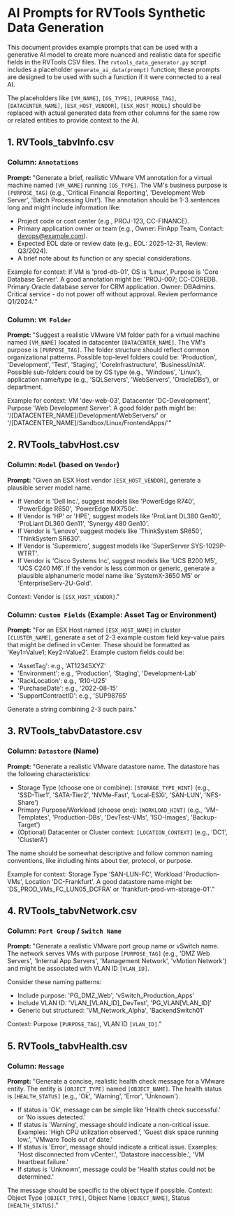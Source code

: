 # AI Prompts for RVTools Synthetic Data Generation

This document provides example prompts that can be used with a generative AI model to create more nuanced and realistic data for specific fields in the RVTools CSV files. The `rvtools_data_generator.py` script includes a placeholder `generate_ai_data(prompt)` function; these prompts are designed to be used with such a function if it were connected to a real AI.

The placeholders like `[VM_NAME]`, `[OS_TYPE]`, `[PURPOSE_TAG]`, `[DATACENTER_NAME]`, `[ESX_HOST_VENDOR]`, `[ESX_HOST_MODEL]` should be replaced with actual generated data from other columns for the same row or related entities to provide context to the AI.

## 1. RVTools_tabvInfo.csv

### Column: `Annotations`
**Prompt:**
"Generate a brief, realistic VMware VM annotation for a virtual machine named `[VM_NAME]` running `[OS_TYPE]`. The VM's business purpose is `[PURPOSE_TAG]` (e.g., 'Critical Financial Reporting', 'Development Web Server', 'Batch Processing Unit'). The annotation should be 1-3 sentences long and might include information like:
- Project code or cost center (e.g., PROJ-123, CC-FINANCE).
- Primary application owner or team (e.g., Owner: FinApp Team, Contact: devops@example.com).
- Expected EOL date or review date (e.g., EOL: 2025-12-31, Review: Q3/2024).
- A brief note about its function or any special considerations.

Example for context: If VM is 'prod-db-01', OS is 'Linux', Purpose is 'Core Database Server'.
A good annotation might be: 'PROJ-007; CC-COREDB. Primary Oracle database server for CRM application. Owner: DBAdmins. Critical service - do not power off without approval. Review performance Q1/2024.'"

### Column: `VM Folder`
**Prompt:**
"Suggest a realistic VMware VM folder path for a virtual machine named `[VM_NAME]` located in datacenter `[DATACENTER_NAME]`. The VM's purpose is `[PURPOSE_TAG]`. The folder structure should reflect common organizational patterns.
Possible top-level folders could be: 'Production', 'Development', 'Test', 'Staging', 'CoreInfrastructure', 'BusinessUnitA'.
Possible sub-folders could be by OS type (e.g., 'Windows', 'Linux'), application name/type (e.g., 'SQLServers', 'WebServers', 'OracleDBs'), or department.

Example for context: VM 'dev-web-03', Datacenter 'DC-Development', Purpose 'Web Development Server'.
A good folder path might be: '/[DATACENTER_NAME]/Development/WebServers/' or '/[DATACENTER_NAME]/Sandbox/Linux/FrontendApps/'"


## 2. RVTools_tabvHost.csv

### Column: `Model` (based on `Vendor`)
**Prompt:**
"Given an ESX Host vendor `[ESX_HOST_VENDOR]`, generate a plausible server model name.
- If Vendor is 'Dell Inc.', suggest models like 'PowerEdge R740', 'PowerEdge R650', 'PowerEdge MX750c'.
- If Vendor is 'HP' or 'HPE', suggest models like 'ProLiant DL380 Gen10', 'ProLiant DL360 Gen11', 'Synergy 480 Gen10'.
- If Vendor is 'Lenovo', suggest models like 'ThinkSystem SR650', 'ThinkSystem SR630'.
- If Vendor is 'Supermicro', suggest models like 'SuperServer SYS-1029P-WTRT'.
- If Vendor is 'Cisco Systems Inc', suggest models like 'UCS B200 M5', 'UCS C240 M6'.
If the vendor is less common or generic, generate a plausible alphanumeric model name like 'SystemX-3650 M5' or 'EnterpriseServ-2U-Gold'.

Context: Vendor is `[ESX_HOST_VENDOR]`."

### Column: `Custom Fields` (Example: Asset Tag or Environment)
**Prompt:**
"For an ESX Host named `[ESX_HOST_NAME]` in cluster `[CLUSTER_NAME]`, generate a set of 2-3 example custom field key-value pairs that might be defined in vCenter. These should be formatted as 'Key1=Value1; Key2=Value2'.
Example custom fields could be:
- 'AssetTag': e.g., 'AT12345XYZ'
- 'Environment': e.g., 'Production', 'Staging', 'Development-Lab'
- 'RackLocation': e.g., 'R10-U25'
- 'PurchaseDate': e.g., '2022-08-15'
- 'SupportContractID': e.g., 'SUP98765'

Generate a string combining 2-3 such pairs."


## 3. RVTools_tabvDatastore.csv

### Column: `Datastore` (Name)
**Prompt:**
"Generate a realistic VMware datastore name. The datastore has the following characteristics:
- Storage Type (choose one or combine): `[STORAGE_TYPE_HINT]` (e.g., 'SSD-Tier1', 'SATA-Tier2', 'NVMe-Fast', 'Local-ESXi', 'SAN-LUN', 'NFS-Share')
- Primary Purpose/Workload (choose one): `[WORKLOAD_HINT]` (e.g., 'VM-Templates', 'Production-DBs', 'DevTest-VMs', 'ISO-Images', 'Backup-Target')
- (Optional) Datacenter or Cluster context: `[LOCATION_CONTEXT]` (e.g., 'DC1', 'ClusterA')

The name should be somewhat descriptive and follow common naming conventions, like including hints about tier, protocol, or purpose.

Example for context: Storage Type 'SAN-LUN-FC', Workload 'Production-VMs', Location 'DC-Frankfurt'.
A good datastore name might be: 'DS_PROD_VMs_FC_LUN05_DCFRA' or 'frankfurt-prod-vm-storage-01'."


## 4. RVTools_tabvNetwork.csv

### Column: `Port Group` / `Switch Name`
**Prompt:**
"Generate a realistic VMware port group name or vSwitch name. The network serves VMs with purpose `[PURPOSE_TAG]` (e.g., 'DMZ Web Servers', 'Internal App Servers', 'Management Network', 'vMotion Network') and might be associated with VLAN ID `[VLAN_ID]`.

Consider these naming patterns:
- Include purpose: 'PG_DMZ_Web', 'vSwitch_Production_Apps'
- Include VLAN ID: 'VLAN_[VLAN_ID]_DevTest', 'PG_VLAN[VLAN_ID]'
- Generic but structured: 'VM_Network_Alpha', 'BackendSwitch01'

Context: Purpose `[PURPOSE_TAG]`, VLAN ID `[VLAN_ID]`."


## 5. RVTools_tabvHealth.csv

### Column: `Message`
**Prompt:**
"Generate a concise, realistic health check message for a VMware entity. The entity is `[OBJECT_TYPE]` named `[OBJECT_NAME]`. The health status is `[HEALTH_STATUS]` (e.g., 'Ok', 'Warning', 'Error', 'Unknown').

- If status is 'Ok', message can be simple like 'Health check successful.' or 'No issues detected.'
- If status is 'Warning', message should indicate a non-critical issue. Examples: 'High CPU utilization observed.', 'Guest disk space running low.', 'VMware Tools out of date.'
- If status is 'Error', message should indicate a critical issue. Examples: 'Host disconnected from vCenter.', 'Datastore inaccessible.', 'VM heartbeat failure.'
- If status is 'Unknown', message could be 'Health status could not be determined.'

The message should be specific to the object type if possible.
Context: Object Type `[OBJECT_TYPE]`, Object Name `[OBJECT_NAME]`, Status `[HEALTH_STATUS]`."
